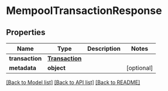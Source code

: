 # MempoolTransactionResponse

## Properties
Name | Type | Description | Notes
------------ | ------------- | ------------- | -------------
**transaction** | [**Transaction**](Transaction.md) |  | 
**metadata** | **object** |  | [optional] 

[[Back to Model list]](../README.md#documentation-for-models) [[Back to API list]](../README.md#documentation-for-api-endpoints) [[Back to README]](../README.md)

